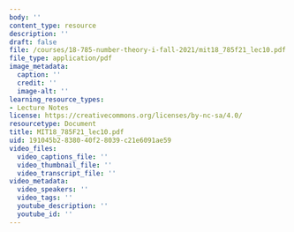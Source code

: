 ```yaml
---
body: ''
content_type: resource
description: ''
draft: false
file: /courses/18-785-number-theory-i-fall-2021/mit18_785f21_lec10.pdf
file_type: application/pdf
image_metadata:
  caption: ''
  credit: ''
  image-alt: ''
learning_resource_types:
- Lecture Notes
license: https://creativecommons.org/licenses/by-nc-sa/4.0/
resourcetype: Document
title: MIT18_785F21_lec10.pdf
uid: 191045b2-8380-40f2-8039-c21e6091ae59
video_files:
  video_captions_file: ''
  video_thumbnail_file: ''
  video_transcript_file: ''
video_metadata:
  video_speakers: ''
  video_tags: ''
  youtube_description: ''
  youtube_id: ''
---
```

